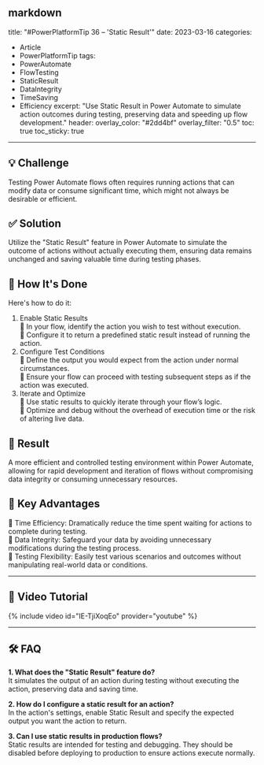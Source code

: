 markdown
---
title: "#PowerPlatformTip 36 – 'Static Result'"
date: 2023-03-16
categories:
  - Article
  - PowerPlatformTip
tags:
  - PowerAutomate
  - FlowTesting
  - StaticResult
  - DataIntegrity
  - TimeSaving
  - Efficiency
excerpt: "Use Static Result in Power Automate to simulate action outcomes during testing, preserving data and speeding up flow development."
header:
  overlay_color: "#2dd4bf"
  overlay_filter: "0.5"
toc: true
toc_sticky: true
---

## 💡 Challenge
Testing Power Automate flows often requires running actions that can modify data or consume significant time, which might not always be desirable or efficient.

## ✅ Solution
Utilize the "Static Result" feature in Power Automate to simulate the outcome of actions without actually executing them, ensuring data remains unchanged and saving valuable time during testing phases.

## 🔧 How It's Done
Here's how to do it:
1. Enable Static Results  
   🔸 In your flow, identify the action you wish to test without execution.  
   🔸 Configure it to return a predefined static result instead of running the action.
2. Configure Test Conditions  
   🔸 Define the output you would expect from the action under normal circumstances.  
   🔸 Ensure your flow can proceed with testing subsequent steps as if the action was executed.
3. Iterate and Optimize  
   🔸 Use static results to quickly iterate through your flow’s logic.  
   🔸 Optimize and debug without the overhead of execution time or the risk of altering live data.

## 🎉 Result
A more efficient and controlled testing environment within Power Automate, allowing for rapid development and iteration of flows without compromising data integrity or consuming unnecessary resources.

## 🌟 Key Advantages
🔸 Time Efficiency: Dramatically reduce the time spent waiting for actions to complete during testing.  
🔸 Data Integrity: Safeguard your data by avoiding unnecessary modifications during the testing process.  
🔸 Testing Flexibility: Easily test various scenarios and outcomes without manipulating real-world data or conditions.

---

## 🎥 Video Tutorial
{% include video id="IE-TjiXoqEo" provider="youtube" %}

---

## 🛠️ FAQ
**1. What does the "Static Result" feature do?**  
It simulates the output of an action during testing without executing the action, preserving data and saving time.

**2. How do I configure a static result for an action?**  
In the action's settings, enable Static Result and specify the expected output you want the action to return.

**3. Can I use static results in production flows?**  
Static results are intended for testing and debugging. They should be disabled before deploying to production to ensure actions execute normally.

